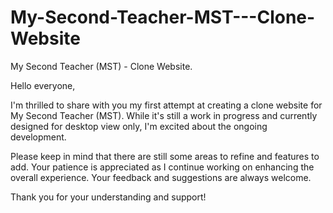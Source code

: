# My-Second-Teacher-MST---Clone-Website
My Second Teacher (MST) - Clone Website.



Hello everyone,

I'm thrilled to share with you my first attempt at creating a clone website for My Second Teacher (MST). While it's still a work in progress and currently designed for desktop view only, I'm excited about the ongoing development.

Please keep in mind that there are still some areas to refine and features to add. Your patience is appreciated as I continue working on enhancing the overall experience. Your feedback and suggestions are always welcome.

Thank you for your understanding and support!